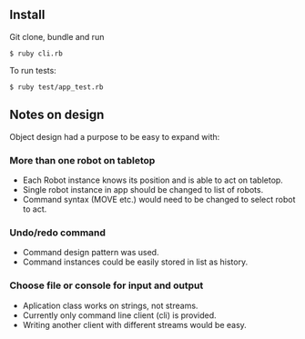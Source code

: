 ## Install
Git clone, bundle and run

    $ ruby cli.rb
    
To run tests:

    $ ruby test/app_test.rb

## Notes on design
Object design had a purpose to be easy to expand with:

### More than one robot on tabletop
- Each Robot instance knows its position and is able to act on tabletop.
- Single robot instance in app should be changed to list of robots.
- Command syntax (MOVE etc.) would need to be changed to select robot to act.

### Undo/redo command
- Command design pattern was used.
- Command instances could be easily stored in list as history.

### Choose file or console for input and output
- Aplication class works on strings, not streams.
- Currently only command line client (cli) is provided.
- Writing another client with different streams would be easy.
